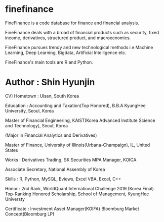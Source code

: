 # finefinance

FineFinance is a code database for finance and financial analysis.

FineFinance deals with a broad of financial products such as security, fixed income, derivatives, structured product, and macroecnomics.

FineFinance pursues trendy and new technological methods i.e Machine Learning, Deep Learning, Bigdata, Artificial Intelligence etc.

FineFinance's main tools are R and Python.

# Author : Shin Hyunjin

CV)
Hometown : Ulsan, South Korea

Education : 
Accounting and Taxation(Top Honored), B.B.A KyungHee University, Seoul, Korea

Master of Financial Engineering, KAIST(Korea Advanced Institute Science and Technology), Seoul, Korea

(Major in Financial Analytics and Derivatives)

Master of Finance, University of Illinois(Urbana-Champaign), IL, United States

Works : 
Derivatives Trading, SK Securities
MPA Manager, KOICA

Associate Secretary, National Assembly of Korea

Skills : R, Python, MySQL, Eviews, Excel VBA, Excel, C++

Honor :
2nd Rank, WorldQuant International Challenge 2019 (Korea Final)
Top-Ranking Honored Scholarship, School of Management, KyungHee Universty

Certificate :
Investment Asset Manager(KOIFA)
Bloomburg Market Concept(Bloomburg LP)
